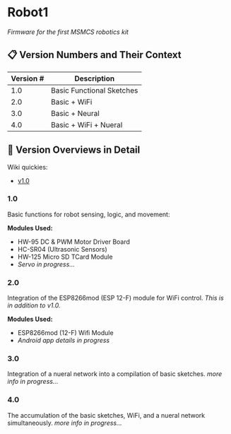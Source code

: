 # Robot1 
*Firmware for the first MSMCS robotics kit*

## 📋 Version Numbers and Their Context

| Version # |   Description |
|-----------|---------------|
| 1.0       |   Basic Functional Sketches |
| 2.0       |   Basic + WiFi |
| 3.0       |   Basic + Neural  |
| 4.0       |   Basic + WiFi + Nueral  |
   
   
## 📖 Version Overviews in Detail

Wiki quickies:
 - [v1.0](https://github.com/msmcs-robotics/robot1/wiki/Version-1.0)

### 1.0
Basic functions for robot sensing, logic, and movement:
   
**Modules Used:**
 - HW-95 DC & PWM Motor Driver Board
 - HC-SR04 (Ultrasonic Sensors)
 - HW-125 Micro SD TCard Module
 - *Servo in progress...*

### 2.0
Integration of the ESP8266mod (ESP 12-F) module for WiFi control.
*This is in addition to v1.0.*
   
**Modules Used:**
 - ESP8266mod (12-F) Wifi Module
 - *Android app details in progress*

### 3.0
Integration of a nueral network into a compilation of basic sketches. 
*more info in progress...*

### 4.0
The accumulation of the basic sketches, WiFi, and a nueral network simultaneously.
*more info in progress...*
